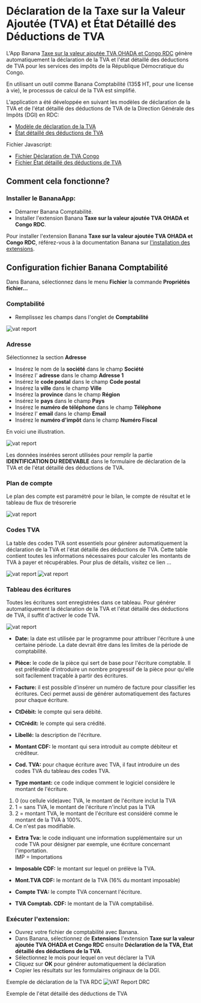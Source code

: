 # Déclaration de la Taxe sur la Valeur Ajoutée (TVA) et État Détaillé des Déductions de TVA

L'App Banana [Taxe sur la valeur ajoutée TVA OHADA et Congo RDC](https://www.banana.ch/apps/fr/node/9405) génère automatiquement la déclaration de la TVA et l'état détaillé des déductions de TVA pour les services des impôts de la République Démocratique du Congo.

En utilisant un outil comme Banana Comptabilité (135$ HT, pour une license à vie), le processus de calcul de la TVA est simplifié.

L'application a été développée en suivant les modèles de déclaration de la TVA et de l'état détaillé des déductions de TVA de la Direction Générale des Impôts (DGI) en RDC:
* [Modèle de déclaration de la TVA](tvareportrdc/references/DECLARATION%20TVA%20NOUVEAU%20MODELE.pdf)
* [État détaillé des déductions de TVA](etat_detaille_deduction_tva/references/Etat_detaillee_des_deductions_de_tva.pdf)

Fichier Javascript:
* [Fichier Déclaration de TVA Congo](tvareportrdc/ch.banana.africa.tvareportrdc.js)
* [Fichier État détaillé des déductions de TVA](etat_detaille_deduction_tva/ch.banana.africa.deductiontvardc.js)


## Comment cela fonctionne?

### Installer le BananaApp:
* Démarrer Banana Comptabilité.
* Installer l'extension Banana **Taxe sur la valeur ajoutée TVA OHADA et Congo RDC**. 

Pour installer l'extension Banana **Taxe sur la valeur ajoutée TVA OHADA et Congo RDC**, référez-vous à la documentation Banana sur [l'installation des extensions](https://www.banana.ch/doc/fr/node/4702).

## Configuration fichier Banana Comptabilité
Dans Banana, sélectionnez dans le menu **Fichier** la commande **Propriétés fichier...**

### Comptabilité
* Remplissez les champs dans l'onglet de **Comptabilité**

![vat report](images/vat_doc0.jpg)

### Adresse
Sélectionnez la section **Adresse**
* Insérez le nom de la **société** dans le champ **Société**
* Insérez l' **adresse** dans le champ **Adresse 1**
* Insérez le **code postal** dans le champ **Code postal**  
* Insérez la **ville** dans le champ **Ville**
* Insérez la **province** dans le champ **Région**
* Insérez le **pays** dans le champ **Pays**
* Insérez le **numéro de téléphone** dans le champ **Téléphone**
* Insérez l' **email** dans le champ **Email**
* Insérez le **numéro d'impôt** dans le champ **Numéro Fiscal**

En voici une illustration.

![vat report](images/vat_doc1.jpg)

Les données insérées seront utilisées pour remplir la partie **IDENTIFICATION DU REDEVABLE** dans le formulaire de déclaration de la TVA et de l'état détaillé des déductions de TVA.

### Plan de compte

Le plan des compte est paramétré pour le bilan, le compte de résultat et le tableau de flux de trésorerie

![vat report](images/vat_doc6.jpg)

### Codes TVA

La table des codes TVA sont essentiels pour générer automatiquement la déclaration de la TVA et l'état détaillé des déductions de TVA. Cette table contient toutes les informations nécessaires pour calculer les montants de TVA à payer et récupérables. Pour plus de détails, visitez ce lien ...

![vat report](images/vat_doc8.jpg)
![vat report](images/vat_doc7.jpg)

### Tableau des écritures

Toutes les écritures sont enregistrées dans ce tableau. Pour générer automatiquement la déclaration de la TVA et l'état détaillé des déductions de TVA, il suffit d'activer le code TVA.

![vat report](images/vat_doc9.jpg)

- **Date:** la date est utilisée par le programme pour attribuer l'écriture à une certaine période. La date devrait être dans les limites de la période de comptabilité.

- **Pièce:** le code de la pièce qui sert de base pour l'écriture comptable. Il est préférable d'introduire un nombre progressif de la pièce pour qu'elle soit facilement traçable à partir des écritures.

- **Facture:** il est possible d'insérer un numéro de facture pour classifier les écritures. Ceci permet aussi de générer automatiquement des factures pour chaque écriture.

- **CtDébit:** le compte qui sera débité.

- **CtCrédit:** le compte qui sera crédité.

- **Libellé:** la description de l'écriture.

- **Montant CDF:** le montant qui sera introduit au compte débiteur et créditeur.

- **Cod. TVA:** pour chaque écriture avec TVA, il faut introduire un des codes TVA du tableau des codes TVA.

- **Type montant:** ce code indique comment le logiciel considère le montant de l'écriture.

1. 0 (ou cellule vide)avec TVA, le montant de l'écriture inclut la TVA
2. 1 = sans TVA, le montant de l'écriture n'inclut pas la TVA
3. 2 = montant TVA, le montant de l'écriture est considéré comme le montant de la TVA à 100%.
4. Ce n'est pas modifiable.

- **Extra Tva:** le code indiquant une information supplémentaire sur un code TVA pour désigner par exemple, une écriture concernant l'importation. <br>IMP = Importations

- **Imposable CDF:** le montant sur lequel on prélève la TVA.

- **Mont.TVA CDF:** le montant de la TVA (16% du montant imposable)

- **Compte TVA:** le compte TVA concernant l'écriture.

- **TVA Comptab. CDF:** le montant de la TVA comptabilisé.



### Exécuter l'extension:
* Ouvrez votre fichier de comptabilité avec Banana.
* Dans Banana, sélectionnez de **Extensions** l'extension **Taxe sur la valeur ajoutée TVA OHADA et Congo RDC** ensuite **Déclaration de la TVA, Etat détaillé des déductions de la TVA**.
* Sélectionnez le mois pour lequel on veut déclarer la TVA
* Cliquez sur **OK** pour générer automatiquement la déclaration 
* Copier les résultats sur les formulaires originaux de la DGI.

Exemple de déclaration de la TVA RDC
![VAT Report DRC](images/vat_doc10.jpg)

Exemple de l'état détaillé des déductions de TVA



